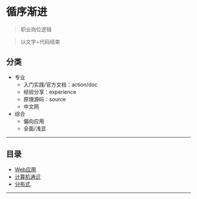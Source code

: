 #   循序渐进

>   职业岗位逻辑

>   以文字+代码结束

##  分类
-   专业
    -   入门实践/官方文档：action/doc
    -   经验分享：experience
    -   原理源码：source
    -   中文网
-   综合
    -   偏向应用
    -   全面/浅显

----

##  目录
-   [Web应用](web/README.md)
-   [计算机通识](computer/README.md)
-   [分布式](distributed/README.md)

----
